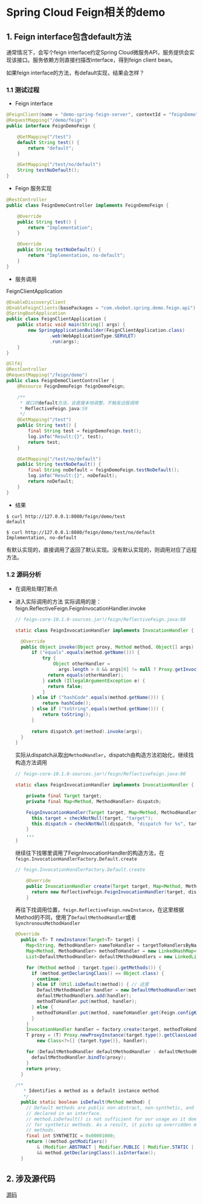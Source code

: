 # Spring Cloud Feign相关的demo

## 1. Feign interface包含default方法
通常情况下，会写个feign interface约定Spring Cloud微服务API，服务提供会实现该接口。服务依赖方则直接扫描改interface，得到feign client bean。

如果feign interface的方法，有default实现，结果会怎样？

### 1.1 测试过程

- Feign interface

```java
@FeignClient(name = "demo-spring-feign-server", contextId = "feignDemo")
@RequestMapping("/demo/feign")
public interface FeignDemoFeign {

    @GetMapping("/test")
    default String test() {
        return "default";
    }

    @GetMapping("/test/no/default")
    String testNoDefault();
}
```

- Feign 服务实现

```java
@RestController
public class FeignDemoController implements FeignDemoFeign {

    @Override
    public String test() {
        return "Implementation";
    }

    @Override
    public String testNoDefault() {
        return "Implementation, no-default";
    }
}
```

- 服务调用

FeignClientApplication
```java
@EnableDiscoveryClient
@EnableFeignClients(basePackages = "com.vbobot.spring.demo.feign.api")
@SpringBootApplication
public class FeignClientApplication {
    public static void main(String[] args) {
        new SpringApplicationBuilder(FeignClientApplication.class)
                .web(WebApplicationType.SERVLET)
                .run(args);
    }
}
```

```java
@Slf4j
@RestController
@RequestMapping("/feign/demo")
public class FeignDemoClientController {
    @Resource FeignDemoFeign feignDemoFeign;

    /**
     * 接口的default方法，会直接本地调整，不触发远程调用
     * ReflectiveFeign.java:59
     */
    @GetMapping("/test")
    public String test() {
        final String test = feignDemoFeign.test();
        log.info("Result:{}", test);
        return test;
    }

    @GetMapping("/test/no/default")
    public String testNoDefault() {
        final String noDefault = feignDemoFeign.testNoDefault();
        log.info("Result:{}", noDefault);
        return noDefault;
    }
}

```

- 结果

```shell
$ curl http://127.0.0.1:8080/feign/demo/test
default

$ curl http://127.0.0.1:8080/feign/demo/test/no/default
Implementation, no-default
```

有默认实现的，直接调用了返回了默认实现。没有默认实现的，则调用对应了远程方法。

### 1.2 源码分析

- 在调用处理打断点
- 进入实际调用的方法
  实际调用的是：feign.ReflectiveFeign.FeignInvocationHandler.invoke

    ```Java
    // feign-core-10.1.0-sources.jar!/feign/ReflectiveFeign.java:88
  
  static class FeignInvocationHandler implements InvocationHandler {
  
      @Override
      public Object invoke(Object proxy, Method method, Object[] args) throws Throwable {
          if ("equals".equals(method.getName())) {
              try {
                  Object otherHandler =
                    args.length > 0 && args[0] != null ? Proxy.getInvocationHandler(args[0]) : null;
                return equals(otherHandler);
              } catch (IllegalArgumentException e) {
                return false;
              }
          } else if ("hashCode".equals(method.getName())) {
              return hashCode();
          } else if ("toString".equals(method.getName())) {
              return toString();
          }
      
          return dispatch.get(method).invoke(args); 
      }
    }
    ```
  
    实际从dispatch从取出`MethodHandler`，dispatch由构造方法初始化，继续找构造方法调用
  
    ```java
    // feign-core-10.1.0-sources.jar!/feign/ReflectiveFeign.java:80
  
    static class FeignInvocationHandler implements InvocationHandler {
    
        private final Target target;
        private final Map<Method, MethodHandler> dispatch;
    
        FeignInvocationHandler(Target target, Map<Method, MethodHandler> dispatch) {
          this.target = checkNotNull(target, "target");
          this.dispatch = checkNotNull(dispatch, "dispatch for %s", target);
        }
        ...
    }
    ```
  
    继续往下找哪里调用了FeignInvocationHandler的构造方法，在`feign.InvocationHandlerFactory.Default.create`
    ```java
    // feign.InvocationHandlerFactory.Default.create
  
        @Override
        public InvocationHandler create(Target target, Map<Method, MethodHandler> dispatch) {
          return new ReflectiveFeign.FeignInvocationHandler(target, dispatch);
        }
    ```

    再往下找调用位置，`feign.ReflectiveFeign.newInstance`，在这里根据Method的不同，使用了`DefaultMethodHandler`或者`SynchronousMethodHandler`

  ```java
  @Override
    public <T> T newInstance(Target<T> target) {
      Map<String, MethodHandler> nameToHandler = targetToHandlersByName.apply(target);
      Map<Method, MethodHandler> methodToHandler = new LinkedHashMap<Method, MethodHandler>();
      List<DefaultMethodHandler> defaultMethodHandlers = new LinkedList<DefaultMethodHandler>();
  
      for (Method method : target.type().getMethods()) {
        if (method.getDeclaringClass() == Object.class) {
          continue;
        } else if (Util.isDefault(method)) { // 这里
          DefaultMethodHandler handler = new DefaultMethodHandler(method);
          defaultMethodHandlers.add(handler);
          methodToHandler.put(method, handler);
        } else {
          methodToHandler.put(method, nameToHandler.get(Feign.configKey(target.type(), method)));
        }
      }
      InvocationHandler handler = factory.create(target, methodToHandler);
      T proxy = (T) Proxy.newProxyInstance(target.type().getClassLoader(),
          new Class<?>[] {target.type()}, handler);
  
      for (DefaultMethodHandler defaultMethodHandler : defaultMethodHandlers) {
        defaultMethodHandler.bindTo(proxy);
      }
      return proxy;
    }
  ```

  ```java
  /**
     * Identifies a method as a default instance method.
     */
    public static boolean isDefault(Method method) {
      // Default methods are public non-abstract, non-synthetic, and non-static instance methods
      // declared in an interface.
      // method.isDefault() is not sufficient for our usage as it does not check
      // for synthetic methods. As a result, it picks up overridden methods as well as actual default
      // methods.
      final int SYNTHETIC = 0x00001000;
      return ((method.getModifiers()
          & (Modifier.ABSTRACT | Modifier.PUBLIC | Modifier.STATIC | SYNTHETIC)) == Modifier.PUBLIC)
          && method.getDeclaringClass().isInterface();
    }
  ```

## 2. 涉及源代码

[源码](https://github.com/HuaboTang/spring-demo/tree/master/spring-feign)
